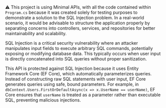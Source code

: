 ⚠️ This project is using Minimal APIs, with all the code contained within `Program.cs` because it was created solely for testing purposes to demonstrate a solution to the SQL Injection problem. In a real-world scenario, it would be advisable to structure the application properly by separating concerns into controllers, services, and repositories for better maintainability and scalability.

SQL Injection is a critical security vulnerability where an attacker manipulates input fields to execute arbitrary SQL commands, potentially exposing or modifying database data. This typically occurs when user input is directly concatenated into SQL queries without proper sanitization.

This API is protected against SQL Injection because it uses Entity Framework Core (EF Core), which automatically parameterizes queries. Instead of constructing raw SQL statements with user input, EF Core generates queries using safe, bound parameters. For example, in `dbContext.Users.FirstOrDefaultAsync(x => x.UserName == userName)`, EF Core ensures that `userName` is treated as a parameter rather than executable SQL, preventing malicious injections.
